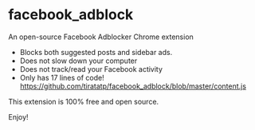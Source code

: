 # facebook_adblock

An open-source Facebook Adblocker Chrome extension
- Blocks both suggested posts and sidebar ads.
- Does not slow down your computer
- Does not track/read your Facebook activity
- Only has 17 lines of code! https://github.com/tiratatp/facebook_adblock/blob/master/content.js

This extension is 100% free and open source.

Enjoy!
